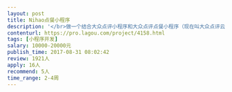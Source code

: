 ```yaml
---                
layout: post       
title: Nihao点餐小程序           
description: '</br>做一个结合大众点评小程序和大众点评点餐小程序（现在叫大众点评云餐厅）的小程序：既能根据地点获得当地城市的餐厅列表，又能通过二维码实现点餐。主要页面有：城市餐厅列表页面，餐厅详情和菜单详情页面（通过列表点击不能点餐），通过扫码看菜单和选菜页面，点菜确认页面，用户管理页面（包含过去点菜历史和餐厅收藏夹）。第一版本功能简单，不需要市面上多数点餐小程序所具备的订座、支付、优惠券等功能，本项目有迭代开发计划。含后端</br>'     
contenturl: https://pro.lagou.com/project/4158.html      
tags: [小程序开发]            
salary: 10000-20000元          
publish_time: 2017-08-31 08:02:42         
review: 1921人                   
apply: 16人                   
recommend: 5人                   
time_range: 2-4周              
---                 
```

